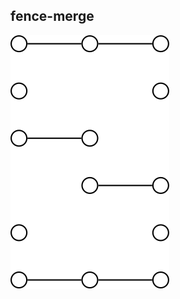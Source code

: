 ## fence-merge

<img src="https://raw.githubusercontent.com/lyxell/fence-merge/main/figures/figure1.svg">
